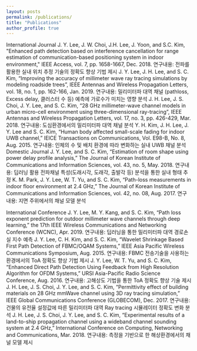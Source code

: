```yaml
---
layout: posts
permalink: /publications/
title: "Publications"
author_profile: true
---
```


International Journal
J. Y. Lee, J. W. Choi, J.H. Lee, J. Yoon, and S.C. Kim, "Enhanced path detection based on interference cancellation for range estimation of communication-based positioning system in indoor environment," IEEE Access, vol. 7, pp. 1658-1667, Dec. 2018.
연구내용: 전파를 활용한 실내 위치 추정 기술의 정확도 향상 기법 제시
J. Y. Lee, J. H. Lee, and S. C. Kim, “Improving the accuracy of millimeter wave ray tracing simulations by modeling roadside trees”, IEEE Antennas and Wireless Propagation Letters, vol. 18, no. 1, pp. 162-166, Jan. 2019.
연구내용: 밀리미터파 대역 채널 (pathloss, Excess delay, 클러스터 수 등) 예측에 가로수가 미치는 영향 분석
J. H. Lee, J. S. Choi, J. Y. Lee, and S. C. Kim, “28 GHz millimeter-wave channel models in urban micro-cell environment using three-dimensional ray-tracing”, IEEE Antennas and Wireless Propagation Letters, vol. 17, no. 3, pp. 426-429, Mar. 2018.
연구내용: 도심환경에서의 밀리미터파 대역 채널 분석
Y. H. Kim, J. H. Lee, J. Y. Lee and S. C. Kim, “Human body affected small-scale fading for indoor UWB channel,” IEICE Transactions on Communications, Vol. E98-B, No. 8, Aug. 2015.
연구내용: 인체의 수 및 배치 환경에 따라 변화하는 실내 UWB 채널 분석
Domestic Journal
J. Y. Lee, and S. C. Kim, “Estimation of room shape using power delay profile analysis,” The Journal of Korean Institute of Communications and Information Sciences, vol. 43, no. 5, May. 2018.
연구내용: 딥러닝 활용 전파채널 특성(도래시각, 도래각, 출발각 등) 분석을 통한 실내 형태 추정 
K. M. Park, J. Y. Lee, W. T. Yu, and S. C. Kim, “Path-loss measurements in indoor floor environment at 2.4 GHz,” The Journal of Korean Institute of Communications and Information Sciences, vol. 42, no. 08, Aug. 2017.
연구내용: 지면 주위에서의 채널 모델 분석

International Conference
J. Y. Lee, M. Y. Kang, and S. C. Kim, “Path loss exponent prediction for outdoor millimeter wave channels through deep learning,” the 17th IEEE Wireless Communications and Networking Conference (WCNC), Apr. 2019.
연구내용: 딥러닝을 통한 밀리미터파 대역 경로손실 지수 예측
J. Y. Lee, C. H. Kim, and S. C. Kim, “Wavelet Shrinkage Based First Path Detection of FBMC/OQAM Systems,” IEEE Asia Pacific Wireless Communications Symposium, Aug. 2015. 
연구내용: FBMC 전송기술을 사용하는 환경에서의 ToA 정확도 향상 기법 제시
J. Y. Lee, W. T. Yu, and S. C. Kim, “Enhanced Direct Path Detection Using Feedback from High Resolution Algorithm for OFDM Systems,” URSI Asia-Pacific Radio Science Conference, Aug. 2016.
연구내용: 고해상도 기법을 통한 ToA 정확도 향상 기술 제시
J. H. Lee, J. S. Choi, J. Y. Lee, and S. C. Kim, “Permittivity effect of building materials on 28 GHz mmWave channel using 3D ray tracing simulation,” IEEE Global Communications Conference (GLOBECOM), Dec. 2017.
연구내용: 건물의 유전율 설정값에 따른 밀리미터파 대역 Ray tracing 시뮬레이터 정확도 변화 분석
J. H. Lee, J. S. Choi, J. Y. Lee, and S. C. Kim, “Experimental results of a land-to-ship propagation channel using a wideband channel sounding system at 2.4 GHz,” International Conference on Computing, Networking and Communications, Mar. 2018.
연구내용: 측정을 기반으로 한 해상환경에서의 채널 모델 제시


